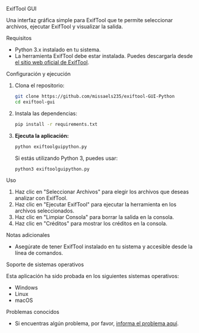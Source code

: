 
ExifTool GUI

Una interfaz gráfica simple para ExifTool que te permite seleccionar archivos, ejecutar ExifTool y visualizar la salida.

 Requisitos

- Python 3.x instalado en tu sistema.
- La herramienta ExifTool debe estar instalada. Puedes descargarla desde [el sitio web oficial de ExifTool](https://exiftool.org/).

Configuración y ejecución

1. Clona el repositorio:
   ```bash
   git clone https://github.com/missaels235/exiftool-GUI-Python
   cd exiftool-gui
   ```

2. Instala las dependencias:
   ```bash
   pip install -r requirements.txt
   ```

3. **Ejecuta la aplicación:**
   ```bash
   python exiftoolguipython.py
   ```

   Si estás utilizando Python 3, puedes usar:
   ```bash
   python3 exiftoolguipython.py
   ```
 Uso

1. Haz clic en "Seleccionar Archivos" para elegir los archivos que deseas analizar con ExifTool.
2. Haz clic en "Ejecutar ExifTool" para ejecutar la herramienta en los archivos seleccionados.
3. Haz clic en "Limpiar Consola" para borrar la salida en la consola.
4. Haz clic en "Créditos" para mostrar los créditos en la consola.

Notas adicionales

- Asegúrate de tener ExifTool instalado en tu sistema y accesible desde la línea de comandos.

 Soporte de sistemas operativos

Esta aplicación ha sido probada en los siguientes sistemas operativos:

- Windows
- Linux
- macOS

Problemas conocidos

- Si encuentras algún problema, por favor, [informa el problema aquí](https://github.com/missaels235/exiftool-GUI-Python/issues).

